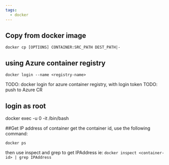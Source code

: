 ```yaml
---
tags:
  - docker
---
```


## Copy from docker image
`docker cp [OPTIONS] CONTAINER:SRC_PATH DEST_PATH|-`

## using Azure container registry
`docker login --name <registry-name>`

TODO: docker login for azure container registry, with login token
TODO: push to Azure CR


## login as root
docker exec -u 0 -it <container-name> /bin/bash


##Get IP address of container
get the container id, use the following command:

`docker ps`

then use inspect and grep to get IPAddress ie:
`docker inspect <container-id> | grep IPAddress`






